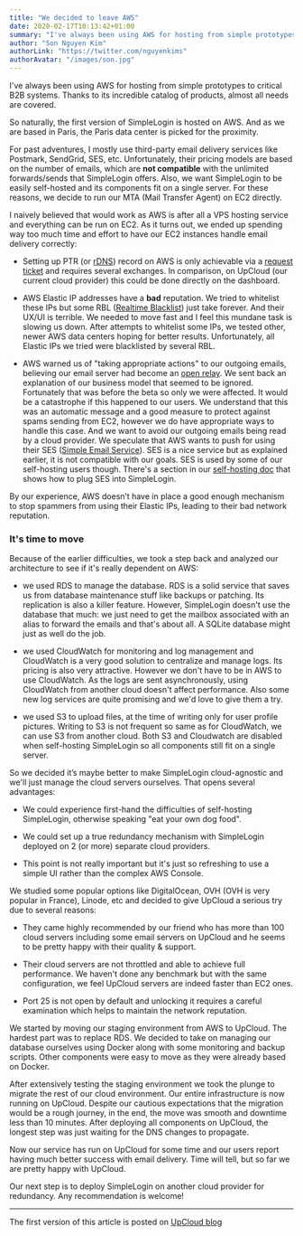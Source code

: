 ```yaml
---
title: "We decided to leave AWS"
date: 2020-02-17T10:13:42+01:00
summary: "I've always been using AWS for hosting from simple prototypes to critical B2B systems. Thanks to its incredible catalog of products, almost all needs are covered..."
author: "Son Nguyen Kim"
authorLink: "https://twitter.com/nguyenkims"
authorAvatar: "/images/son.jpg"
---
```


I've always been using AWS for hosting from simple prototypes to critical B2B systems. Thanks to its incredible catalog of products, almost all needs are covered.

So naturally, the first version of SimpleLogin is hosted on AWS. And as we are based in Paris, the Paris data center is picked for the proximity.

For past adventures, I mostly use third-party email delivery services like Postmark, SendGrid, SES, etc. Unfortunately, their pricing models are based on the number of emails, which are **not compatible** with the unlimited forwards/sends that SimpleLogin offers. Also, we want SimpleLogin to be easily self-hosted and its components fit on a single server. For these reasons, we decide to run our MTA (Mail Transfer Agent) on EC2 directly.

I naively believed that would work as AWS is after all a VPS hosting service and everything can be run on EC2.  As it turns out, we ended up spending way too much time and effort to have our EC2 instances handle email delivery correctly:

- Setting up PTR (or [rDNS](https://en.wikipedia.org/wiki/Reverse_DNS_lookup)) record on AWS is only achievable via a [request ticket](https://aws.amazon.com/blogs/aws/reverse-dns-for-ec2s-elastic-ip-addresses/) and requires several exchanges. In comparison, on UpCloud (our current cloud provider) this could be done directly on the dashboard.

- AWS Elastic IP addresses have a **bad** reputation. We tried to whitelist these IPs but some RBL ([Realtime Blacklist](https://en.wikipedia.org/wiki/Domain_Name_System-based_Blackhole_List)) just take forever. And their UX/UI is terrible. We needed to move fast and I feel this mundane task is slowing us down. After attempts to whitelist some IPs, we tested other, newer AWS data centers hoping for better results. Unfortunately, all Elastic IPs we tried were blacklisted by several RBL.

- AWS warned us of "taking appropriate actions" to our outgoing emails, believing our email server had become an [open relay](https://en.wikipedia.org/wiki/Open_mail_relay). We sent back an explanation of our business model that seemed to be ignored. Fortunately that was before the beta so only we were affected. It would be a catastrophe if this happened to our users. We understand that this was an automatic message and a good measure to protect against spams sending from EC2, however we do have appropriate ways to handle this case. And we want to avoid our outgoing emails being read by a cloud provider. We speculate that AWS wants to push for using their SES ([Simple Email Service](https://aws.amazon.com/ses/)). SES is a nice service but as explained earlier, it is not compatible with our goals. SES is used by some of our self-hosting users though. There's a section in our [self-hosting doc](https://github.com/simple-login/app/blob/master/docs/ses.md) that shows how to plug SES into SimpleLogin.

By our experience, AWS doesn’t have in place a good enough mechanism to stop spammers from using their Elastic IPs, leading to their bad network reputation.

### It's time to move

Because of the earlier difficulties, we took a step back and analyzed our architecture to see if it's really dependent on AWS:

- we used RDS to manage the database. RDS is a solid service that saves us from database maintenance stuff like backups or patching. Its replication is also a killer feature. However, SimpleLogin doesn't use the database that much: we just need to get the mailbox associated with an alias to forward the emails and that's about all. A SQLite database might just as well do the job.

- we used CloudWatch for monitoring and log management and CloudWatch is a very good solution to centralize and manage logs. Its pricing is also very attractive. However we don't have to be in AWS to use CloudWatch. As the logs are sent asynchronously, using CloudWatch from another cloud doesn't affect performance. Also some new log services are  quite promising and we'd love to give them a try.

- we used S3 to upload files, at the time of writing only for user profile pictures. Writing to S3 is not frequent so same as for CloudWatch, we can use S3 from another cloud. Both S3 and Cloudwatch are disabled when self-hosting SimpleLogin so all components still fit on a single server.

So we decided it’s maybe better to make SimpleLogin cloud-agnostic and we'll just manage the cloud servers ourselves. That opens several advantages:

- We could experience first-hand the difficulties of self-hosting SimpleLogin, otherwise speaking "eat your own dog food".

- We could set up a true redundancy mechanism with SimpleLogin deployed on 2 (or more) separate cloud providers.
- This point is not really important but it's just so refreshing to use a simple UI rather than the complex AWS Console.

We studied some popular options like DigitalOcean, OVH (OVH is very popular in France), Linode, etc and decided to give UpCloud a serious try due to several reasons:

- They came highly recommended by our friend who has more than 100 cloud servers including some email servers on UpCloud and he seems to be pretty happy with their quality & support.

- Their cloud servers are not throttled and able to achieve full performance. We haven't done any benchmark but with the same configuration, we feel UpCloud servers are indeed faster than EC2 ones.

- Port 25 is not open by default and unlocking it requires a careful examination which helps to maintain the network reputation.

We started by moving our staging environment from AWS to UpCloud. The hardest part was to replace RDS. We decided to take on managing our database ourselves using Docker along with some monitoring and backup scripts. Other components were easy to move as they were already based on Docker.

After extensively testing the staging environment we took the plunge to migrate the rest of our cloud environment. Our entire infrastructure is now running on UpCloud. Despite our cautious expectations that the migration would be a rough journey, in the end, the move was smooth and downtime less than 10 minutes. After deploying all components on UpCloud, the longest step was just waiting for the DNS changes to propagate.

Now our service has run on UpCloud for some time and our users report having much better success with email delivery. Time will tell, but so far we are pretty happy with UpCloud.

Our next step is to deploy SimpleLogin on another cloud provider for redundancy. Any recommendation is welcome!

---
The first version of this article is posted on [UpCloud blog](https://upcloud.com/community/stories/importance-network-reputation-email-delivery/)


